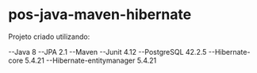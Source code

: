 # pos-java-maven-hibernate

Projeto criado utilizando:

--Java 8
--JPA 2.1
--Maven
--Junit 4.12
--PostgreSQL 42.2.5
--Hibernate-core 5.4.21
--Hibernate-entitymanager 5.4.21
